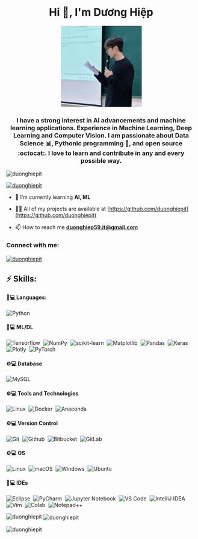 <div align="center">
  <h1>Hi 👋, I'm Dương Hiệp</h1>
  <a href="https://samujjwaal.me/">
    <img src="images/duuonghiep.jpg" height="215" />
  </a>
</div>

<h3 align="center">I have a strong interest in AI advancements and machine learning applications. Experience in Machine Learning, Deep Learning and Computer Vision. I am passionate about Data Science 📊, Pythonic programming 🐍, and open source :octocat:. I love to learn and contribute in any and every possible way.</h3>


<p align="left"> <img src="https://komarev.com/ghpvc/?username=duonghiepit&label=Profile%20views&color=0e75b6&style=flat" alt="duonghiepit" /> </p>

<p align="left"> <a href="https://github.com/ryo-ma/github-profile-trophy"><img src="https://github-profile-trophy.vercel.app/?username=duonghiepit" alt="duonghiepit" /></a> </p>

- 🌱 I’m currently learning **AI, ML**

- 👨‍💻 All of my projects are available at [https://github.com/duonghiepit](https://github.com/duonghiepit)

- 📫 How to reach me **duonghiep59.it@gmail.com**

<h3 align="left">Connect with me:</h3>
<p align="left">
<a href="https://www.linkedin.com/in/duonghiepit/" target="blank"><img align="center" src="https://raw.githubusercontent.com/rahuldkjain/github-profile-readme-generator/master/src/images/icons/Social/linked-in-alt.svg" alt="duonghiepit" height="30" width="40" /></a>
</p>

## ⚡ Skills:

#### 🚀💻 Languages:
![Python](https://img.shields.io/badge/Python-3776AB?style=for-the-badge&logo=python&logoColor=white)&nbsp;

#### 🚀💻 ML/DL

![Tensorflow](https://img.shields.io/badge/TensorFlow-FF6F00?style=for-the-badge&logo=tensorflow&logoColor=white)&nbsp;
![NumPy](https://img.shields.io/badge/numpy-%23013243.svg?style=for-the-badge&logo=numpy&logoColor=white)&nbsp;
![scikit-learn](https://img.shields.io/badge/scikit--learn-%23F7931E.svg?style=for-the-badge&logo=scikit-learn&logoColor=white)&nbsp;
![Matplotlib](https://img.shields.io/badge/Matplotlib-%23ffffff.svg?style=for-the-badge&logo=Matplotlib&logoColor=white)&nbsp;
![Pandas](https://img.shields.io/badge/pandas-%23150458.svg?style=for-the-badge&logo=pandas&logoColor=white)&nbsp;
![Keras](https://img.shields.io/badge/Keras-D00000?style=for-the-badge&logo=Keras&logoColor=white)&nbsp;
![Plotly](https://img.shields.io/badge/Plotly-%233F4F75.svg?style=for-the-badge&logo=plotly&logoColor=white)&nbsp;
![PyTorch](https://img.shields.io/badge/PyTorch-EE4C2C?style=for-the-badge&logo=PyTorch&logoColor=white)

#### ⚙️💻 Database

![MySQL](https://img.shields.io/badge/MySQL-00000F?style=for-the-badge&logo=mysql&logoColor=white)&nbsp;


#### ⚙️💻 Tools and Technologies
![Linux](https://img.shields.io/badge/Linux-FCC624?style=for-the-badge&logo=linux&logoColor=black)&nbsp;
![Docker](https://img.shields.io/badge/Docker-2CA5E0?style=for-the-badge&logo=docker&logoColor=white)&nbsp;
![Anaconda](https://img.shields.io/badge/Anaconda-44A833?style=for-the-badge&logo=Anaconda&logoColor=white)&nbsp;

#### ⚙️💻 Version Control
![Git](https://img.shields.io/badge/GIT-E44C30?style=for-the-badge&logo=git&logoColor=white)&nbsp;
![Github](https://img.shields.io/badge/Github-181717?style=for-the-badge&logo=Github&logoColor=white)&nbsp;
![Bitbucket](https://img.shields.io/badge/Bitbucket-0052CC?style=for-the-badge&logo=Bitbucket&logoColor=white)&nbsp;
![GitLab](https://img.shields.io/badge/GitLab-FC6D26?style=for-the-badge&logo=GitLab&logoColor=white)

#### ⚙️💻 OS
![Linux](https://img.shields.io/badge/Linux-FCC624?style=for-the-badge&logo=linux&logoColor=black)&nbsp;
![macOS](https://img.shields.io/badge/mac%20os-000000?style=for-the-badge&logo=macos&logoColor=F0F0F0)&nbsp;
![Windows](https://img.shields.io/badge/Windows-0078D6?style=for-the-badge&logo=windows&logoColor=white)&nbsp;
![Ubuntu](https://img.shields.io/badge/Ubuntu-E95420?style=for-the-badge&logo=ubuntu&logoColor=white)

#### 🚀💻 IDEs

![Eclipse](https://img.shields.io/badge/Eclipse-FE7A16.svg?style=for-the-badge&logo=Eclipse&logoColor=white)&nbsp;
![PyCharm](https://img.shields.io/badge/pycharm-143?style=for-the-badge&logo=pycharm&logoColor=black&color=black&labelColor=green)&nbsp;
![Jupyter Notebook](https://img.shields.io/badge/jupyter-%23FA0F00.svg?style=for-the-badge&logo=jupyter&logoColor=white)&nbsp;
![VS Code](https://img.shields.io/badge/Visual%20Studio%20Code-0078d7.svg?style=for-the-badge&logo=visual-studio-code&logoColor=white)&nbsp;
![IntelliJ IDEA](https://img.shields.io/badge/IntelliJ_IDEA-000000.svg?style=for-the-badge&logo=intellij-idea&logoColor=white)&nbsp;
![Vim](https://img.shields.io/badge/VIM-%2311AB00.svg?style=for-the-badge&logo=vim&logoColor=white)&nbsp;
![Colab](https://img.shields.io/badge/Colab-F9AB00?style=for-the-badge&logo=googlecolab&color=525252)&nbsp;
![Notepad++](https://img.shields.io/badge/Notepad++-90E59A.svg?style=for-the-badge&logo=notepad%2B%2B&logoColor=black)


<p><img align="left" src="https://github-readme-stats.vercel.app/api/top-langs?username=duonghiepit&show_icons=true&locale=en&layout=compact" alt="duonghiepit" /></p>

<p>&nbsp;<img align="center" src="https://github-readme-stats.vercel.app/api?username=duonghiepit&show_icons=true&locale=en" alt="duonghiepit" /></p>

<p><img align="center" src="https://github-readme-streak-stats.herokuapp.com/?user=duonghiepit&" alt="duonghiepit" /></p>
